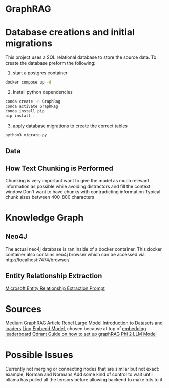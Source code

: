 # GraphRAG
# Database creations and initial migrations
This project uses a SQL relational database to store the source data.
To create the database preform the following:

1. start a postgres container 
```bash
docker compose up -d
```
2. Install python dependencies
```bash
conda create -n GraphRag
conda activate GraphRag
conda install pip
pip install .
```
3. apply database migrations to create the correct tables
```bash
python3 migrate.py
```

## Data
## How Text Chunking is Performed
Chunking is very important
want to give the model as much relevant information as possible while avoiding distractors and fill the context window
Don't want to have chunks with contradicting information
Typical chunk sizes between 400-800 characters


# Knowledge Graph
## Neo4J
The actual neo4j database is ran inside of a docker container.
This docker container also contains neo4j browser which can be accessed via http://localhost:7474/browser/

## Entity Relationship Extraction
[Microsoft Entity Relationship Extraction Prompt](https://github.com/microsoft/graphrag/blob/main/graphrag/prompt_tune/prompt/entity_relationship.py#L6)


# Sources
[Medium GraphRAG Article](https://medium.com/@zilliz_learn/graphrag-explained-enhancing-rag-with-knowledge-graphs-3312065f99e1)
[Rebel Large Model](https://huggingface.co/Babelscape/rebel-large)
[Introduction to Datasets and loaders](https://www.youtube.com/watch?v=mDEoJhQEIuY)
[Linq Embedd Model](https://huggingface.co/Linq-AI-Research/Linq-Embed-Mistral), chosen because at top of [embedding leaderboard](https://huggingface.co/spaces/mteb/leaderboard)
[Qdrant Guide on how to set up graphRAG](https://qdrant.tech/documentation/examples/graphrag-qdrant-neo4j)
[Phi 2 LLM Model](https://huggingface.co/microsoft/phi-2)

# Possible Issues
Currently not merging or connecting nodes that are similar but not exact: example, Norman and Normans
Add some kind of control to wait until ollama has pulled all the tensors before allowing backend to make hits to it.